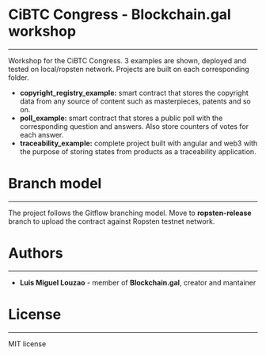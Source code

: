# CiBTC Congress - Blockchain.gal workshop
___
Workshop for the CiBTC Congress. 3 examples are shown, deployed and tested on local/ropsten network. Projects are built on each corresponding folder.

* **copyright_registry_example:** smart contract that stores the copyright data from any source of content such as masterpieces, patents and so on.
* **poll_example:** smart contract that stores a public poll with the corresponding question and answers. Also store counters of votes for each answer.
* **traceability_example:** complete project built with angular and web3 with the purpose of storing states from products as a traceability application.


# Branch model
---
The project follows the Gitflow branching model. Move to **ropsten-release** branch to upload the contract against Ropsten testnet network.


# Authors
---
* **Luis Miguel Louzao** - member of **Blockchain.gal**, creator and mantainer

# License
---
MIT license